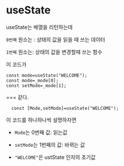 # useState

useState는 배열을 리턴하는데

`0번째` 원소는 : 상태의 값을 읽을 때 쓰는 데이터

`1번째` 원소는: 상태의 값을 변경할때 쓰는 함수

이 코드가 

    const mode=useState("WELCOME");
    const mode=_mode[0];
    const setMode=_mode[1];

=== 같다. 

      const [Mode,setMode]=useState("WELCOME");


 이 코드를 하나하나씩 설명하자면


+ `Mode`는 0번째 값:  읽는값

+ `setMode`는 1번째의 값: 바뀌는 값

+ `"WELCOME"`은 ustState 인자의 초기값